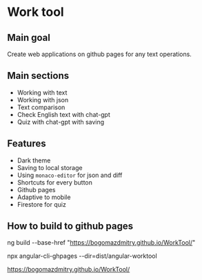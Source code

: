 # Work tool

## Main goal

Create web applications on github pages for any text operations.

## Main sections

- Working with text
- Working with json
- Text comparison
- Check English text with chat-gpt
- Quiz with chat-gpt with saving

## Features

- Dark theme
- Saving to local storage
- Using ```monaco-editor``` for json and diff
- Shortcuts for every button
- Github pages
- Adaptive to mobile
- Firestore for quiz

## How to build to github pages

ng build --base-href "https://bogomazdmitry.github.io/WorkTool/"

npx angular-cli-ghpages --dir=dist/angular-worktool

https://bogomazdmitry.github.io/WorkTool/